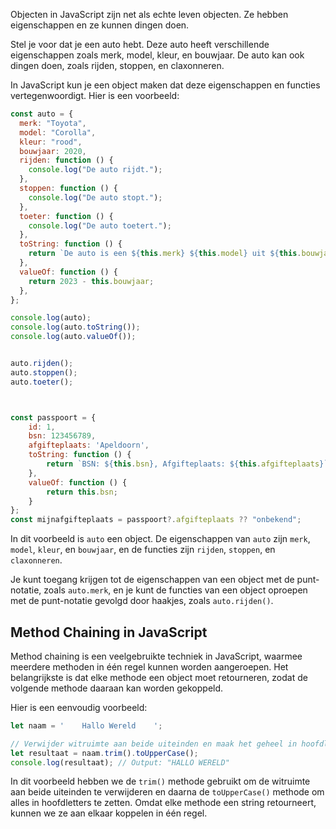 Objecten in JavaScript zijn net als echte leven objecten. Ze hebben eigenschappen en ze kunnen dingen doen.

Stel je voor dat je een auto hebt. Deze auto heeft verschillende eigenschappen zoals merk, model, kleur, en bouwjaar. De auto kan ook dingen doen, zoals rijden, stoppen, en claxonneren. 

In JavaScript kun je een object maken dat deze eigenschappen en functies vertegenwoordigt. Hier is een voorbeeld:

```javascript
const auto = {
  merk: "Toyota",
  model: "Corolla",
  kleur: "rood",
  bouwjaar: 2020,
  rijden: function () {
    console.log("De auto rijdt.");
  },
  stoppen: function () {
    console.log("De auto stopt.");
  },
  toeter: function () {
    console.log("De auto toetert.");
  },
  toString: function () {
    return `De auto is een ${this.merk} ${this.model} uit ${this.bouwjaar} en heeft de kleur ${this.kleur}.`;
  },
  valueOf: function () {
    return 2023 - this.bouwjaar;
  },
};

console.log(auto);
console.log(auto.toString());
console.log(auto.valueOf());


auto.rijden();
auto.stoppen();
auto.toeter();



const passpoort = {
    id: 1,
    bsn: 123456789,
    afgifteplaats: 'Apeldoorn',
    toString: function () {
        return `BSN: ${this.bsn}, Afgifteplaats: ${this.afgifteplaats}`;
    },
    valueOf: function () {
        return this.bsn;
    }
};
const mijnafgifteplaats = passpoort?.afgifteplaats ?? "onbekend";

```

In dit voorbeeld is `auto` een object. De eigenschappen van `auto` zijn `merk`, `model`, `kleur`, en `bouwjaar`, en de functies zijn `rijden`, `stoppen`, en `claxonneren`. 

Je kunt toegang krijgen tot de eigenschappen van een object met de punt-notatie, zoals `auto.merk`, en je kunt de functies van een object oproepen met de punt-notatie gevolgd door haakjes, zoals `auto.rijden()`.


## Method Chaining in JavaScript

Method chaining is een veelgebruikte techniek in JavaScript, waarmee meerdere methoden in één regel kunnen worden aangeroepen. Het belangrijkste is dat elke methode een object moet retourneren, zodat de volgende methode daaraan kan worden gekoppeld.

Hier is een eenvoudig voorbeeld:

```javascript
let naam = '    Hallo Wereld    ';

// Verwijder witruimte aan beide uiteinden en maak het geheel in hoofdletters
let resultaat = naam.trim().toUpperCase();
console.log(resultaat); // Output: "HALLO WERELD"
```
In dit voorbeeld hebben we de `trim()` methode gebruikt om de witruimte aan beide uiteinden te verwijderen en daarna de `toUpperCase()` methode om alles in hoofdletters te zetten. Omdat elke methode een string retourneert, kunnen we ze aan elkaar koppelen in één regel.



